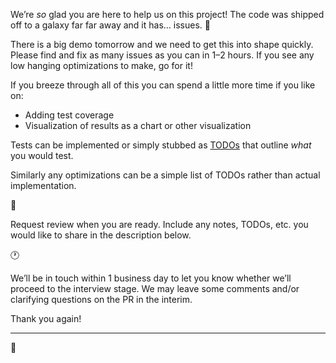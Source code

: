 We’re *so* glad you are here to help us on this project! The code was shipped off to a galaxy far far away and it has… issues. :grimacing:

There is a big demo tomorrow and we need to get this into shape quickly. Please find and fix as many issues as you can in 1–2 hours. If you see any low hanging optimizations to make, go for it!

If you breeze through all of this you can spend a little more time if you like on:

- Adding test coverage
- Visualization of results as a chart or other visualization

Tests can be implemented or simply stubbed as [TODOs][jest-todos] that outline _what_ you would test.

Similarly any optimizations can be a simple list of TODOs rather than actual implementation.

:raised_hands:

Request review when you are ready. Include any notes, TODOs, etc. you would like to share in the description below.

:clock1:

We’ll be in touch within 1 business day to let you know whether we’ll proceed to the interview stage. We may leave some comments and/or clarifying questions on the PR in the interim.

Thank you again!

------------

:round_pushpin:

<your notes here>

[jest-todos]: https://jestjs.io/docs/en/api#testtodoname
